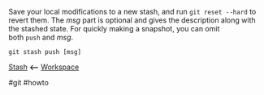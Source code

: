 Save your local modifications to a new stash, and run `git reset ‑‑hard` to revert them. The _msg_ part is optional and gives the description along with the stashed state. For quickly making a snapshot, you can omit both `push` and _msg_.

```
git stash push [msg]
```

[Stash](Git_Stages_1Stash) **<--** [Workspace](Git_Stages_2Workspace)

#git #howto 